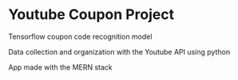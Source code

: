 # Youtube Coupon Project

Tensorflow coupon code recognition model

Data collection and organization with the Youtube API using python

App made with the MERN stack
